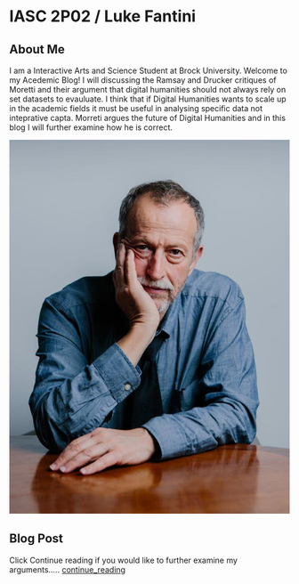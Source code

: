 # IASC 2P02 / Luke Fantini

## About Me

I am a Interactive Arts and Science Student at Brock University. Welcome to my Acedemic Blog! I will discussing the Ramsay and Drucker critiques of Moretti and their argument that digital humanities should not always rely on set datasets to evauluate. I think that if Digital Humanities wants to scale up in the academic fields it must be useful in analysing specific data not inteprative capta. Morreti argues the future of Digital Humanities and in this blog I will further examine how he is correct.


![](images/download1.jpg)

## Blog Post

Click Continue reading if you would like to further examine my arguments..... [continue_reading](blog.me/Text)
